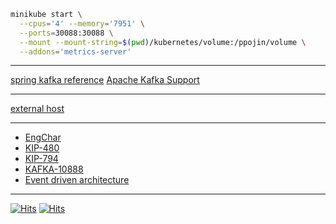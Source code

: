 ```bash
minikube start \
  --cpus='4' --memory='7951' \
  --ports=30088:30088 \
  --mount --mount-string=$(pwd)/kubernetes/volume:/ppojin/volume \
  --addons='metrics-server'
```

---
[spring kafka reference](https://docs.spring.io/spring-kafka/reference/html/#reference)
[Apache Kafka Support](https://docs.spring.io/spring-boot/docs/current/reference/html/messaging.html#messaging.kafka)

---

[external host](https://levelup.gitconnected.com/kafka-primer-for-docker-how-to-setup-kafka-start-messaging-and-monitor-broker-metrics-in-docker-b4e018e205d1)

---

- [EngChar](https://en.wikipedia.org/wiki/Letter_frequency#Relative_frequencies_of_the_first_letters_of_a_word_in_English_language)
- [KIP-480](https://cwiki.apache.org/confluence/display/KAFKA/KIP-480%3A+Sticky+Partitioner)
- [KIP-794](https://cwiki.apache.org/confluence/display/KAFKA/KIP-794%3A+Strictly+Uniform+Sticky+Partitioner)
- [KAFKA-10888](https://issues.apache.org/jira/browse/KAFKA-10888)
- [Event driven architecture](https://aws.amazon.com/ko/blogs/architecture/best-practices-for-implementing-event-driven-architectures-in-your-organization/)

---

[![Hits](https://hits.seeyoufarm.com/api/count/incr/badge.svg?url=https%3A%2F%2Fgithub.com%2Fppojin&count_bg=%2379C83D&title_bg=%23555555&icon=&icon_color=%23E7E7E7&title=hits&edge_flat=false)](https://hits.seeyoufarm.com)
[![Hits](https://hits.seeyoufarm.com/api/count/incr/badge.svg?url=https%3A%2F%2Fgithub.com%2Fppojin%2Fkafka-examples&count_bg=%2379C83D&title_bg=%23555555&icon=&icon_color=%23E7E7E7&title=kafka-examples&edge_flat=false)](https://hits.seeyoufarm.com)
